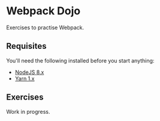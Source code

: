 # Webpack Dojo

Exercises to practise Webpack.

## Requisites

You'll need the following installed before you start anything:

- [NodeJS 8.x](https://nodejs.org/)
- [Yarn 1.x](https://yarnpkg.com/)

## Exercises

Work in progress.
